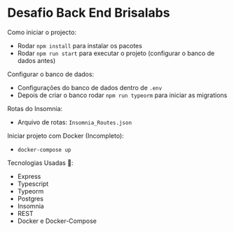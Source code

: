 # Desafio Back End Brisalabs


Como iniciar o projecto:

- Rodar `npm install` para instalar os pacotes
- Rodar `npm run start` para executar o projeto (configurar o banco de dados antes)


Configurar o banco de dados:

- Configurações do banco de dados dentro de `.env`
- Depois de criar o banco rodar `npm run typeorm` para iniciar as migrations


Rotas do Insomnia:

- Arquivo de rotas: `Insomnia_Routes.json`


Iniciar projeto com Docker (Incompleto):

- `docker-compose up`


Tecnologias Usadas 🚀:

- Express
- Typescript
- Typeorm
- Postgres
- Insomnia
- REST
- Docker e Docker-Compose
